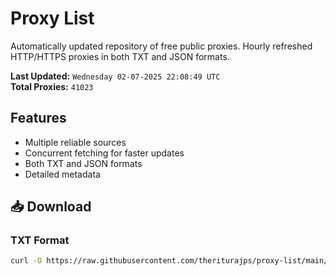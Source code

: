 # Proxy List

Automatically updated repository of free public proxies. Hourly refreshed HTTP/HTTPS proxies in both TXT and JSON formats.

**Last Updated:** `Wednesday 02-07-2025 22:08:49 UTC`  
**Total Proxies:** `41023`

## Features
- Multiple reliable sources
- Concurrent fetching for faster updates
- Both TXT and JSON formats
- Detailed metadata

## 📥 Download

### TXT Format
```bash
curl -O https://raw.githubusercontent.com/theriturajps/proxy-list/main/proxies.txt